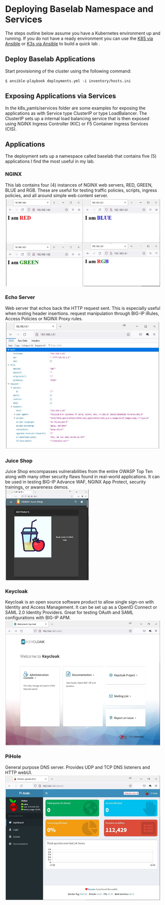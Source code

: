 
# Deploying Baselab Namespace and Services
The steps outline below assume you have a Kubernetes environment up and running.  If you do not have a ready environment you can use the [K8S via Ansible](https://github.com/CHernandezNY/k8s-ansible) or [K3s via Ansible](https://github.com/CHernandezNY/k3s-ansible) to build a quick lab .

## Deploy Baselab Applications 
Start provisioning of the cluster using the following command:

``
$ ansible-playbook deployments.yml -i inventory/hosts.ini
``

## Exposing Applications via Services
In the k8s_yamls/services folder are some examples for exposing the applications as with Service  type ClusterIP or type LoadBalancer.  The ClusterIP sets up a internal load balancing service that is then exposed using NGINX Ingress Controller (KIC) or F5 Container Ingress Services (CIS). 

## Applications 
The deployment sets up a namespace called baselab that contains five (5) applications I find the most useful in my lab.

### NGINX 
This lab contains four (4) instances of NGINX web servers, RED, GREEN, BLUE and RGB.  These are useful for testing traffic policies, scripts, ingress policies, and all around simple web content server.  
![NGINX RGB](https://github.com/CHernandezNY/pcl-baselab/blob/main/images/nginx-rgb.jpg)

### Echo Server 
Web server that echos back the HTTP request sent.  This is especially useful when testing header insertions. request manipulation through BIG-IP iRules, Access Policies or NGINX Proxy rules.  
![Echo Server](https://github.com/CHernandezNY/pcl-baselab/blob/main/images/echoserver.jpg)

### Juice Shop
Juice Shop encompasses vulnerabilities from the entire OWASP Top Ten along with many other security flaws found in real-world applications.  It can be used in testing BIG-IP Advance WAF, NGINX App Protect, security trainings, or awareness demos.  
![Juice Shop](https://github.com/CHernandezNY/pcl-baselab/blob/main/images/juiceshop.jpg)

### Keycloak
Keycloak is an open source software product to allow single sign-on with Identity and Access Management. It can be set up as a OpenID Connect or SAML 2.0 Identity Providers. Great for testing OAuth and SAML configurations with BIG-IP APM.  
![Keycloak](https://github.com/CHernandezNY/pcl-baselab/blob/main/images/keycloak.jpg)

### PiHole 
General purpose DNS server.  Provides UDP and TCP DNS listeners and HTTP webUI.  
![PiHole](https://github.com/CHernandezNY/pcl-baselab/blob/main/images/pihole.jpg)
